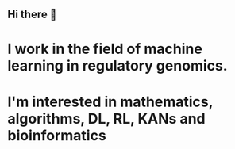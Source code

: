 ## Hi there 👋

# I work in the field of machine learning in regulatory genomics.
# I'm interested in mathematics, algorithms, DL, RL, KANs and bioinformatics 
<!--
**AeddCirran/AeddCirran** is a ✨ _special_ ✨ repository because its `README.md` (this file) appears on your GitHub profile.

Here are some ideas to get you started:

- 🔭 I’m currently working on ...
- 🌱 I’m currently learning ...
- 👯 I’m looking to collaborate on ...
- 🤔 I’m looking for help with ...
- 💬 Ask me about ...
- 📫 How to reach me: ...
- 😄 Pronouns: ...
- ⚡ Fun fact: ...
-->
